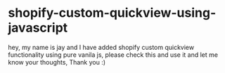 # shopify-custom-quickview-using-javascript
hey, my name is jay and I have added shopify custom quickview functionality using pure vanila js, please check this and use it and let me know your thoughts, Thank you :)
